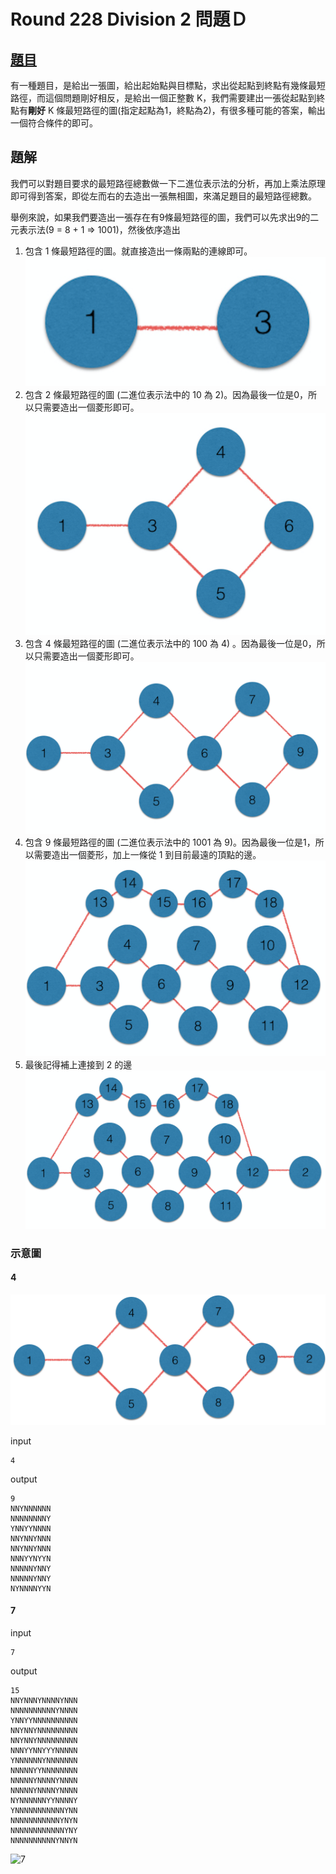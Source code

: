# Round 228 Division 2 問題Ｄ

## [題目](http://codeforces.com/contest/389/problem/D)

有一種題目，是給出一張圖，給出起始點與目標點，求出從起點到終點有幾條最短路徑，而這個問題剛好相反，是給出一個正整數 K，我們需要建出一張從起點到終點有**剛好** K 條最短路徑的圖(指定起點為1，終點為2)，有很多種可能的答案，輸出一個符合條件的即可。

## 題解

我們可以對題目要求的最短路徑總數做一下二進位表示法的分析，再加上乘法原理即可得到答案，即從左而右的去造出一張無相圖，來滿足題目的最短路徑總數。

舉例來說，如果我們要造出一張存在有9條最短路徑的圖，我們可以先求出9的二元表示法(9 = 8 + 1 => 1001)，然後依序造出

1. 包含 1 條最短路徑的圖。就直接造出一條兩點的連線即可。
![1](./1.png)
2. 包含 2 條最短路徑的圖 (二進位表示法中的 10 為 2)。因為最後一位是0，所以只需要造出一個菱形即可。
![2](./2.png)
3. 包含 4 條最短路徑的圖 (二進位表示法中的 100 為 4) 。因為最後一位是0，所以只需要造出一個菱形即可。
![3](./3.png)
4. 包含 9 條最短路徑的圖 (二進位表示法中的 1001 為 9)。因為最後一位是1，所以需要造出一個菱形，加上一條從 1 到目前最遠的頂點的邊。
![4](./4.png)
5. 最後記得補上連接到 2 的邊
![5](./5.png)

### 示意圖

#### 4

![6](./6.png)

input
```
4
```

output
```
9
NNYNNNNNN
NNNNNNNNY
YNNYYNNNN
NNYNNYNNN
NNYNNYNNN
NNNYYNYYN
NNNNNYNNY
NNNNNYNNY
NYNNNNYYN
```

#### 7

input
```
7
```

output
```
15
NNYNNNYNNNNYNNN
NNNNNNNNNNYNNNN
YNNYYNNNNNNNNNN
NNYNNYNNNNNNNNN
NNYNNYNNNNNNNNN
NNNYYNNYYYNNNNN
YNNNNNNYNNNNNNN
NNNNNYYNNNNNNNN
NNNNNYNNNNYNNNN
NNNNNYNNNNYNNNN
NYNNNNNNYYNNNNY
YNNNNNNNNNNNYNN
NNNNNNNNNNNYNYN
NNNNNNNNNNNNYNY
NNNNNNNNNNYNNYN
```

![7](https://i.imgur.com/NHIyHOQ.png)
